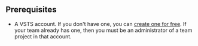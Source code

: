 ## Prerequisites

* A VSTS account. If you don't have one, you can [create one for free](https://go.microsoft.com/fwlink/?LinkId=307137). If your team already has one, then you must be an administrator of a team project in that account.
